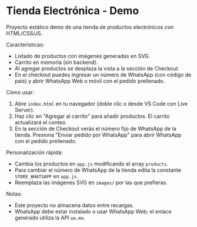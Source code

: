 # Tienda Electrónica - Demo

Proyecto estático demo de una tienda de productos electrónicos con HTML/CSS/JS.

Características:
- Listado de productos con imágenes generadas en SVG.
- Carrito en memoria (sin backend).
- Al agregar productos se desplaza la vista a la sección de Checkout.
- En el checkout puedes ingresar un número de WhatsApp (con código de país) y abrir WhatsApp Web o móvil con el pedido prellenado.

Cómo usar:
1. Abre `index.html` en tu navegador (doble clic o desde VS Code con Live Server).
2. Haz clic en "Agregar al carrito" para añadir productos. El carrito actualizará el conteo.
3. En la sección de Checkout verás el número fijo de WhatsApp de la tienda. Presiona "Enviar pedido por WhatsApp" para abrir WhatsApp con el pedido prellenado.

Personalización rápida:
- Cambia los productos en `app.js` modificando el array `products`.
- Para cambiar el número de WhatsApp de la tienda edita la constante `STORE_WHATSAPP` en `app.js`.
- Reemplaza las imágenes SVG en `images/` por las que prefieras.

Notas:
- Este proyecto no almacena datos entre recargas.
- WhatsApp debe estar instalado o usar WhatsApp Web; el enlace generado utiliza la API `wa.me`.
